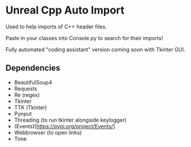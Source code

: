 # Unreal Cpp Auto Import

Used to help imports of C++ header files.

Paste in your classes into Console.py to search for their imports! 

Fully automated "coding assistant" version coming soon with Tkinter GUI.

## Dependencies
- BeautifulSoup4
- Requests
- Re (regex)
- Tkinter
- TTK (Tkinter)
- Pynput
- Threading (to run tkinter alongside keylogger)
- (Events)[https://pypi.org/project/Events/]
- Webbrowser (to open links)
- Time
